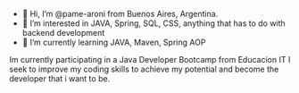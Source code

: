 - 👋 Hi, I’m @pame-aroni from Buenos Aires, Argentina.
- 👀 I’m interested in JAVA, Spring, SQL, CSS, anything that has to do with backend development
- 🌱 I’m currently learning JAVA, Maven, Spring AOP

Im currently participating in a Java Developer Bootcamp from Educacion IT
I seek to improve my coding skills to achieve my potential and become the developer that i want to be.

<!---
pame-aroni/pame-aroni is a ✨ special ✨ repository because its `README.md` (this file) appears on your GitHub profile.
You can click the Preview link to take a look at your changes.
--->
